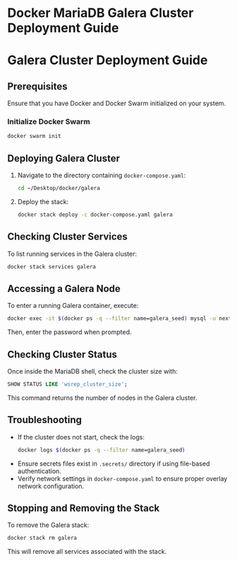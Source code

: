 # Docker MariaDB Galera Cluster Deployment Guide
# Galera Cluster Deployment Guide

## Prerequisites
Ensure that you have Docker and Docker Swarm initialized on your system.

### Initialize Docker Swarm
```sh
docker swarm init
```

## Deploying Galera Cluster
1. Navigate to the directory containing `docker-compose.yaml`:
   ```sh
   cd ~/Desktop/docker/galera
   ```
2. Deploy the stack:
   ```sh
   docker stack deploy -c docker-compose.yaml galera
   ```

## Checking Cluster Services
To list running services in the Galera cluster:
```sh
docker stack services galera
```

## Accessing a Galera Node
To enter a running Galera container, execute:
```sh
docker exec -it $(docker ps -q --filter name=galera_seed) mysql -u nextcloud_user -p
```
Then, enter the password when prompted.

## Checking Cluster Status
Once inside the MariaDB shell, check the cluster size with:
```sql
SHOW STATUS LIKE 'wsrep_cluster_size';
```
This command returns the number of nodes in the Galera cluster.

## Troubleshooting
- If the cluster does not start, check the logs:
  ```sh
  docker logs $(docker ps -q --filter name=galera_seed)
  ```
- Ensure secrets files exist in `.secrets/` directory if using file-based authentication.
- Verify network settings in `docker-compose.yaml` to ensure proper overlay network configuration.

## Stopping and Removing the Stack
To remove the Galera stack:
```sh
docker stack rm galera
```
This will remove all services associated with the stack.